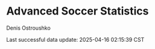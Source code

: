 # Advanced Soccer Statistics
Denis Ostroushko

<!-- gfm -->

Last successful data update: 2025-04-16 02:15:39 CST
